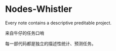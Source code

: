 # Nodes-Whistler
Every note contains a descriptive preditable project.

来自牛仔的任务口哨

每一部代码都是独立的描述性统计、预测任务。
